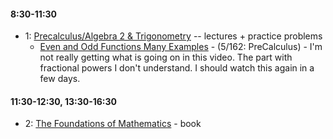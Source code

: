 #### 8:30-11:30
* 1: [Precalculus/Algebra 2 & Trigonometry](http://jackwatt.com/math_you_need#1---precalculusalgebra-2--trigonometry) -- lectures + practice problems
    * [Even and Odd Functions Many Examples](https://youtu.be/WJvwUaRQdiY?list=PL4FB17E5C77DCCE69) - (5/162: PreCalculus) - I'm not really getting what is going on in this video. The part with fractional powers I don't understand. I should watch this again in a few days. 
    
#### 11:30-12:30, 13:30-16:30
* 2: [The Foundations of Mathematics](https://www.goodreads.com/book/show/23336534-the-foundations-of-mathematics) - book
